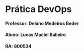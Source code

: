 # Prática DevOps 

#### Professor: Delano Medeiros Beder
#### Aluno: Lucas Maciel Balieiro	
#### RA: 800534
